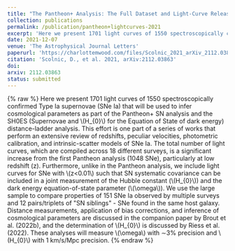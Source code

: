 ```yaml
---
title: "The Pantheon+ Analysis: The Full Dataset and Light-Curve Release"
collection: publications
permalink: /publication/pantheon+lightcurves-2021
excerpt: 'Here we present 1701 light curves of 1550 spectroscopically confirmed Type Ia supernovae (SNe Ia) that will be used to infer cosmological parameters as part of the Pantheon+ SN analysis and the SH0ES (Supernovae and H0 for the Equation of State of dark energy) distance-ladder analysis.'
date: 2021-12-07
venue: 'The Astrophysical Journal Letters'
paperurl: 'https://charlottemwood.com/files/Scolnic_2021_arXiv_2112.03863_pantheon+.pdf'
citation: 'Scolnic, D., et al. 2021, arXiv:2112.03863'
doi: 
arxiv: 2112.03863
status: submitted
---
```

{% raw %}
Here we present 1701 light curves of 1550 spectroscopically confirmed Type Ia supernovae (SNe Ia) that will be used to infer cosmological parameters as part of the Pantheon+ SN analysis and the SH0ES (Supernovae and \\(H_{0}\\) for the Equation of State of dark energy) distance-ladder analysis. This effort is one part of a series of works that perform an extensive review of redshifts, peculiar velocities, photometric calibration, and intrinsic-scatter models of SNe Ia. The total number of light curves, which are compiled across 18 different surveys, is a significant increase from the first Pantheon analysis (1048 SNe), particularly at low redshift (z). Furthermore, unlike in the Pantheon analysis, we include light curves for SNe with  \\(z<0.01\\) such that SN systematic covariance can be included in a joint measurement of the Hubble constant (\\(H_{0}\\)) and the dark energy equation-of-state parameter (\\(\\omega\\)). We use the large sample to compare properties of 151 SNe Ia observed by multiple surveys and 12 pairs/triplets of "SN siblings" - SNe found in the same host galaxy. Distance measurements, application of bias corrections, and inference of cosmological parameters are discussed in the companion paper by Brout et al. (2022b), and the determination of \\(H_{0}\\) is discussed by Riess et al. (2022). These analyses will measure \\(\\omega\\) with ∼3%  precision and \\(H_{0}\\) with 1 km/s/Mpc precision.
{% endraw %}